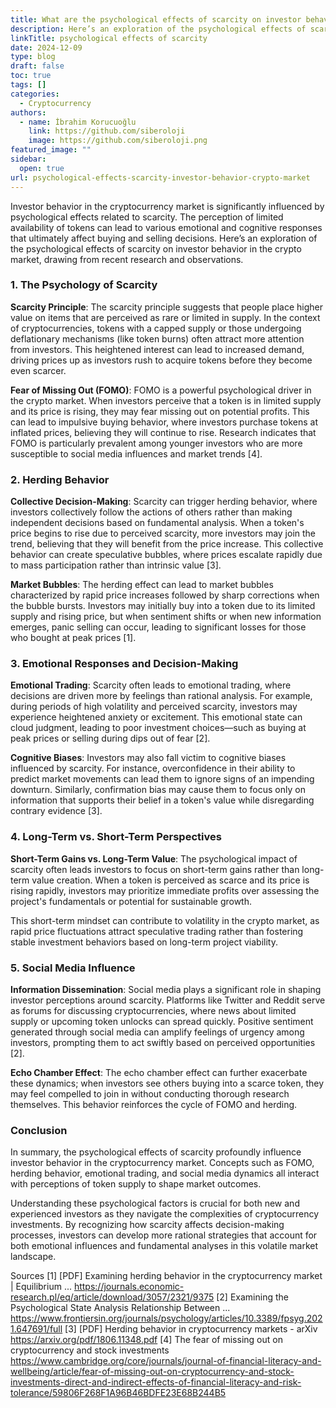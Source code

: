 ```yaml
---
title: What are the psychological effects of scarcity on investor behavior in the crypto market
description: Here’s an exploration of the psychological effects of scarcity on investor behavior in the crypto market, drawing from recent research and observations.
linkTitle: psychological effects of scarcity
date: 2024-12-09
type: blog
draft: false
toc: true
tags: []
categories:
  - Cryptocurrency
authors:
  - name: İbrahim Korucuoğlu
    link: https://github.com/siberoloji
    image: https://github.com/siberoloji.png
featured_image: ""
sidebar:
  open: true
url: psychological-effects-scarcity-investor-behavior-crypto-market
---
```

Investor behavior in the cryptocurrency market is significantly influenced by psychological effects related to scarcity. The perception of limited availability of tokens can lead to various emotional and cognitive responses that ultimately affect buying and selling decisions. Here’s an exploration of the psychological effects of scarcity on investor behavior in the crypto market, drawing from recent research and observations.

### 1. The Psychology of Scarcity

**Scarcity Principle**: The scarcity principle suggests that people place higher value on items that are perceived as rare or limited in supply. In the context of cryptocurrencies, tokens with a capped supply or those undergoing deflationary mechanisms (like token burns) often attract more attention from investors. This heightened interest can lead to increased demand, driving prices up as investors rush to acquire tokens before they become even scarcer.

**Fear of Missing Out (FOMO)**: FOMO is a powerful psychological driver in the crypto market. When investors perceive that a token is in limited supply and its price is rising, they may fear missing out on potential profits. This can lead to impulsive buying behavior, where investors purchase tokens at inflated prices, believing they will continue to rise. Research indicates that FOMO is particularly prevalent among younger investors who are more susceptible to social media influences and market trends [4].

### 2. Herding Behavior

**Collective Decision-Making**: Scarcity can trigger herding behavior, where investors collectively follow the actions of others rather than making independent decisions based on fundamental analysis. When a token's price begins to rise due to perceived scarcity, more investors may join the trend, believing that they will benefit from the price increase. This collective behavior can create speculative bubbles, where prices escalate rapidly due to mass participation rather than intrinsic value [3].

**Market Bubbles**: The herding effect can lead to market bubbles characterized by rapid price increases followed by sharp corrections when the bubble bursts. Investors may initially buy into a token due to its limited supply and rising price, but when sentiment shifts or when new information emerges, panic selling can occur, leading to significant losses for those who bought at peak prices [1].

### 3. Emotional Responses and Decision-Making

**Emotional Trading**: Scarcity often leads to emotional trading, where decisions are driven more by feelings than rational analysis. For example, during periods of high volatility and perceived scarcity, investors may experience heightened anxiety or excitement. This emotional state can cloud judgment, leading to poor investment choices—such as buying at peak prices or selling during dips out of fear [2].

**Cognitive Biases**: Investors may also fall victim to cognitive biases influenced by scarcity. For instance, overconfidence in their ability to predict market movements can lead them to ignore signs of an impending downturn. Similarly, confirmation bias may cause them to focus only on information that supports their belief in a token's value while disregarding contrary evidence [3].

### 4. Long-Term vs. Short-Term Perspectives

**Short-Term Gains vs. Long-Term Value**: The psychological impact of scarcity often leads investors to focus on short-term gains rather than long-term value creation. When a token is perceived as scarce and its price is rising rapidly, investors may prioritize immediate profits over assessing the project's fundamentals or potential for sustainable growth.

This short-term mindset can contribute to volatility in the crypto market, as rapid price fluctuations attract speculative trading rather than fostering stable investment behaviors based on long-term project viability.

### 5. Social Media Influence

**Information Dissemination**: Social media plays a significant role in shaping investor perceptions around scarcity. Platforms like Twitter and Reddit serve as forums for discussing cryptocurrencies, where news about limited supply or upcoming token unlocks can spread quickly. Positive sentiment generated through social media can amplify feelings of urgency among investors, prompting them to act swiftly based on perceived opportunities [2].

**Echo Chamber Effect**: The echo chamber effect can further exacerbate these dynamics; when investors see others buying into a scarce token, they may feel compelled to join in without conducting thorough research themselves. This behavior reinforces the cycle of FOMO and herding.

### Conclusion

In summary, the psychological effects of scarcity profoundly influence investor behavior in the cryptocurrency market. Concepts such as FOMO, herding behavior, emotional trading, and social media dynamics all interact with perceptions of token supply to shape market outcomes.

Understanding these psychological factors is crucial for both new and experienced investors as they navigate the complexities of cryptocurrency investments. By recognizing how scarcity affects decision-making processes, investors can develop more rational strategies that account for both emotional influences and fundamental analyses in this volatile market landscape.

Sources
[1] [PDF] Examining herding behavior in the cryptocurrency market | Equilibrium ... <https://journals.economic-research.pl/eq/article/download/3057/2321/9375>
[2] Examining the Psychological State Analysis Relationship Between ... <https://www.frontiersin.org/journals/psychology/articles/10.3389/fpsyg.2021.647691/full>
[3] [PDF] Herding behavior in cryptocurrency markets - arXiv <https://arxiv.org/pdf/1806.11348.pdf>
[4] The fear of missing out on cryptocurrency and stock investments <https://www.cambridge.org/core/journals/journal-of-financial-literacy-and-wellbeing/article/fear-of-missing-out-on-cryptocurrency-and-stock-investments-direct-and-indirect-effects-of-financial-literacy-and-risk-tolerance/59806F268F1A96B46BDFE23E68B244B5>
